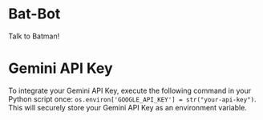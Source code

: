 # Bat-Bot
 Talk to Batman!

# Gemini API Key
To integrate your Gemini API Key, execute the following command in your Python script once: `os.environ['GOOGLE_API_KEY'] = str("your-api-key")`. This will securely store your Gemini API Key as an environment variable.
